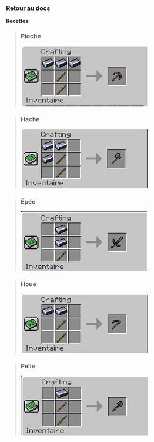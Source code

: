 [<h3>Retour au docs</h3>](../README.md#outils-en-titane-renforce)

**Recettes:**


>### Pioche
>![Recette](../images/image46.png)

>### Hache
>![Recette](../images/image49.png)

>### Épée
>![Recette](../images/image28.png)

>### Houe
>![Recette](../images/image17.png)

>### Pelle
>![Recette](../images/image48.png)

